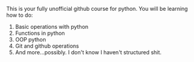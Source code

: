 This is your fully unofficial github course for python. You will be learning how to do:
1. Basic operations with python
2. Functions in python
3. OOP python
4. Git and github operations
5. And more...possibly.
I don't know I haven't structured shit.